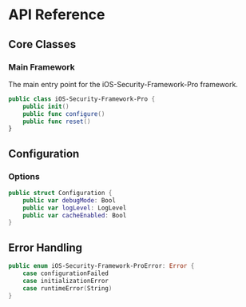 # API Reference

## Core Classes

### Main Framework

The main entry point for the iOS-Security-Framework-Pro framework.

```swift
public class iOS-Security-Framework-Pro {
    public init()
    public func configure()
    public func reset()
}
```

## Configuration

### Options

```swift
public struct Configuration {
    public var debugMode: Bool
    public var logLevel: LogLevel
    public var cacheEnabled: Bool
}
```

## Error Handling

```swift
public enum iOS-Security-Framework-ProError: Error {
    case configurationFailed
    case initializationError
    case runtimeError(String)
}
